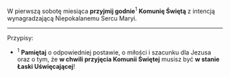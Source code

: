 W pierwszą sobotę miesiąca **przyjmij godnie**<sup>1</sup> **Komunię Świętą** z intencją wynagradzającą Niepokalanemu Sercu Maryi.

---
Przypisy:

- <sup>1</sup> **Pamiętaj** o odpowiedniej postawie, o miłości i szacunku dla Jezusa oraz o tym, że **w chwili przyjęcia Komunii Świętej** musisz być **w stanie Łaski Uświęcającej**!
